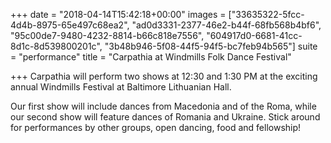 +++
date = "2018-04-14T15:42:18+00:00"
images = ["33635322-5fcc-4d4b-8975-65e497c68ea2", "ad0d3331-2377-46e2-b44f-68fb568b4bf6", "95c00de7-9480-4232-8814-b66c818e7556", "604917d0-6681-41cc-8d1c-8d539800201c", "3b48b946-5f08-44f5-94f5-bc7feb94b565"]
suite = "performance"
title = "Carpathia at Windmills Folk Dance Festival"

+++
Carpathia will perform two shows at 12:30 and 1:30 PM at the exciting annual Windmills Festival at Baltimore Lithuanian Hall. 

Our first show will include dances from Macedonia and of the Roma, while our second show will feature dances of Romania and Ukraine. Stick around for performances by other groups, open dancing, food and fellowship!  